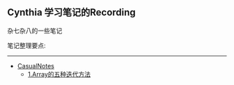 ## Cynthia 学习笔记的Recording
杂七杂八的一些笔记

笔记整理要点:

----

- [CasualNotes](#CasualNotes)
    - [1.Array的五种迭代方法](#Array%E6%95%B0%E7%BB%84%E8%BF%AD%E4%BB%A3%E7%9A%84%E4%BA%94%E7%A7%8D%E6%96%B9%E6%B3%95)
